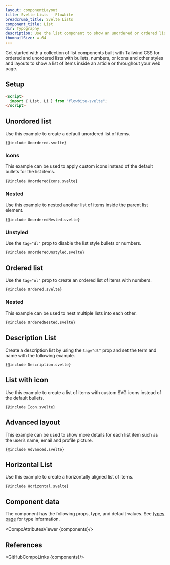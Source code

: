 ```yaml
---
layout: componentLayout
title: Svelte Lists - Flowbite
breadcrumb_title: Svelte Lists
component_title: List
dir: Typography
description: Use the list component to show an unordered or ordered list of items based on multiple styles, layouts, and variants built with Tailwind CSS and Flowbite
thumnailSize: w-64
---
```


<script>
  import { CompoAttributesViewer, GitHubCompoLinks, toKebabCase } from '../../utils'
 
  const components = 'List, Li, DescriptionList'
</script>

Get started with a collection of list components built with Tailwind CSS for ordered and unordered lists with bullets, numbers, or icons and other styles and layouts to show a list of items inside an article or throughout your web page.

## Setup

```html
<script>
  import { List, Li } from "flowbite-svelte";
</script>
```

## Unordored list

Use this example to create a default unordered list of items.

```svelte example
{@include Unordered.svelte}
```

### Icons

This example can be used to apply custom icons instead of the default bullets for the list items.

```svelte example
{@include UnorderedIcons.svelte}
```

### Nested

Use this example to nested another list of items inside the parent list element.

```svelte example
{@include UnorderedNested.svelte}
```

### Unstyled

Use the `tag="dl"` prop to disable the list style bullets or numbers.

```svelte example
{@include UnorderedUnstyled.svelte}
```

## Ordered list

Use the `tag="ol"` prop to create an ordered list of items with numbers.

```svelte example
{@include Ordered.svelte}
```

### Nested

This example can be used to nest multiple lists into each other.

```svelte example
{@include OrderedNested.svelte}
```

## Description List

Create a description list by using the `tag="dl"` prop and set the term and name with the following example.

```svelte example
{@include Description.svelte}
```

## List with icon

Use this example to create a list of items with custom SVG icons instead of the default bullets.

```svelte example
{@include Icon.svelte}
```

## Advanced layout

This example can be used to show more details for each list item such as the user’s name, email and profile picture.

```svelte example
{@include Advanced.svelte}
```

## Horizontal List

Use this example to create a horizontally aligned list of items.

```svelte example
{@include Horizontal.svelte}
```

## Component data

The component has the following props, type, and default values. See [types page](/docs/pages/typescript) for type information.

<CompoAttributesViewer {components}/>

## References

<GitHubCompoLinks {components}/>

